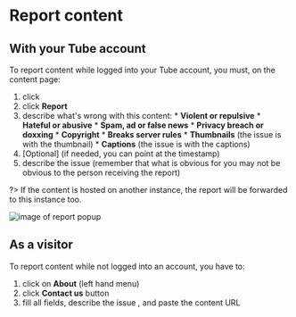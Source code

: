 # Report content

## With your Tube account

To report content while logged into your Tube account, you must, on the content page:

  1. click <i data-feather="more-horizontal"></i>
  1. click <i data-feather="flag"></i> **Report**
  1. describe what's wrong with this content:
    * **Violent or repulsive**
    * **Hateful or abusive**
    * **Spam, ad or false news**
    * **Privacy breach or doxxing**
    * **Copyright**
    * **Breaks server rules**
    * **Thumbnails** (the issue is with the thumbnail)
    * **Captions** (the issue is with the captions)
  1. [Optional] (if needed, you can point at the timestamp)
  1. describe the issue (remember that what is obvious for you may not be obvious to the person receiving the report)

?> If the content is hosted on another instance, the report will be forwarded to this instance too.

![image of report popup](/assets/en-report-modal.png)

## As a visitor

To report content while not logged into an account, you have to:

  1. click on **About** (left hand menu)
  1. click **Contact us** button
  1. fill all fields, describe the issue , and paste the content URL
